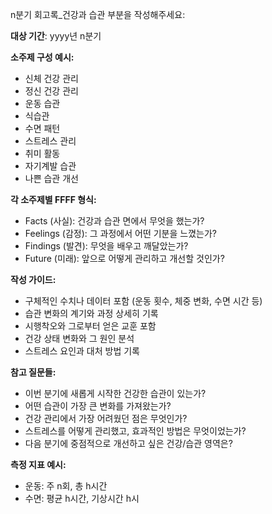 n분기 회고록_건강과 습관 부분을 작성해주세요:

**대상 기간**: yyyy년 n분기

**소주제 구성 예시:**
- 신체 건강 관리
- 정신 건강 관리
- 운동 습관
- 식습관
- 수면 패턴
- 스트레스 관리
- 취미 활동
- 자기계발 습관
- 나쁜 습관 개선

**각 소주제별 FFFF 형식:**
- Facts (사실): 건강과 습관 면에서 무엇을 했는가?
- Feelings (감정): 그 과정에서 어떤 기분을 느꼈는가?
- Findings (발견): 무엇을 배우고 깨달았는가?
- Future (미래): 앞으로 어떻게 관리하고 개선할 것인가?

**작성 가이드:**
- 구체적인 수치나 데이터 포함 (운동 횟수, 체중 변화, 수면 시간 등)
- 습관 변화의 계기와 과정 상세히 기록
- 시행착오와 그로부터 얻은 교훈 포함
- 건강 상태 변화와 그 원인 분석
- 스트레스 요인과 대처 방법 기록

**참고 질문들:**
- 이번 분기에 새롭게 시작한 건강한 습관이 있는가?
- 어떤 습관이 가장 큰 변화를 가져왔는가?
- 건강 관리에서 가장 어려웠던 점은 무엇인가?
- 스트레스를 어떻게 관리했고, 효과적인 방법은 무엇이었는가?
- 다음 분기에 중점적으로 개선하고 싶은 건강/습관 영역은?

**측정 지표 예시:**
- 운동: 주 n회, 총 h시간
- 수면: 평균 h시간, 기상시간 h시

